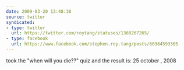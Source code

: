 ```yaml
---
date: 2009-03-20 13:48:30
source: twitter
syndicated:
- type: twitter
  url: https://twitter.com/roytang/statuses/1360267265/
- type: facebook
  url: https://www.facebook.com/stephen.roy.tang/posts/60384593305
---
```


took the "when will you die??" quiz and the result is: 25 october , 2008